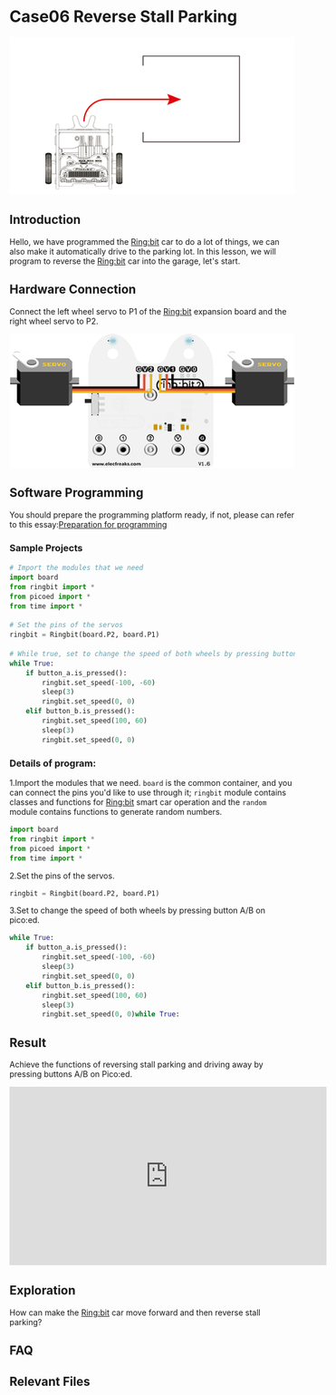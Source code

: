# Case06 Reverse Stall Parking

![](./images/case06.png)

## Introduction

 Hello, we have programmed the [Ring:bit](https://www.elecfreaks.com/elecfreaks-micro-bit-ring-bit-v2-car-kit-without-micro-bit-board.html) car to do a lot of things, we can also make it automatically drive to the parking lot. In this lesson, we will program to reverse the [Ring:bit](https://www.elecfreaks.com/elecfreaks-micro-bit-ring-bit-v2-car-kit-without-micro-bit-board.html) car into the garage, let's start.

## Hardware Connection
Connect the left wheel servo to P1 of the [Ring:bit](https://www.elecfreaks.com/elecfreaks-micro-bit-ring-bit-v2-car-kit-without-micro-bit-board.html) expansion board and the right wheel servo to P2.

![](./images/case.png)

## Software Programming

You should prepare the programming platform ready, if not, please can refer to this essay:[Preparation for programming](https://www.elecfreaks.com/learn-en/pico-ed/index.html)

### Sample Projects

```python
# Import the modules that we need
import board
from ringbit import *
from picoed import *
from time import *

# Set the pins of the servos
ringbit = Ringbit(board.P2, board.P1)

# While true, set to change the speed of both wheels by pressing button A/B on pico:ed
while True:
    if button_a.is_pressed():
        ringbit.set_speed(-100, -60)
        sleep(3)
        ringbit.set_speed(0, 0)
    elif button_b.is_pressed():
        ringbit.set_speed(100, 60)
        sleep(3)
        ringbit.set_speed(0, 0)
```
### Details of program:

1.Import the modules that we need. `board` is the common container, and you can connect the pins you'd like to use through it; `ringbit` module contains classes and functions for [Ring:bit](https://www.elecfreaks.com/elecfreaks-micro-bit-ring-bit-v2-car-kit-without-micro-bit-board.html) smart car operation and the `random` module contains functions to generate random numbers.

   ```python
   import board
   from ringbit import *
   from picoed import *
   from time import *
   ```

2.Set the pins of the servos.

   ```python
   ringbit = Ringbit(board.P2, board.P1)
   ```

3.Set to change the speed of both wheels by pressing button A/B on pico:ed.

   ```python
   while True:
       if button_a.is_pressed():
           ringbit.set_speed(-100, -60)
           sleep(3)
           ringbit.set_speed(0, 0)
       elif button_b.is_pressed():
           ringbit.set_speed(100, 60)
           sleep(3)
           ringbit.set_speed(0, 0)while True:
   ```

   

## Result

Achieve the functions of reversing stall parking and driving away by pressing buttons A/B on Pico:ed. 

<iframe width="560" height="315" src="https://www.youtube.com/embed/47CdNDNtrmw" title="YouTube video player" frameborder="0" allow="accelerometer; autoplay; clipboard-write; encrypted-media; gyroscope; picture-in-picture" allowfullscreen></iframe>

## Exploration
How can make the [Ring:bit](https://www.elecfreaks.com/elecfreaks-micro-bit-ring-bit-v2-car-kit-without-micro-bit-board.html) car move forward and then reverse stall parking?

## FAQ

## Relevant Files
